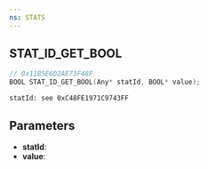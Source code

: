 ```yaml
---
ns: STATS
---
```

## STAT_ID_GET_BOOL

```c
// 0x11B5E6D2AE73F48F
BOOL STAT_ID_GET_BOOL(Any* statId, BOOL* value);
```

```
statId: see 0xC48FE1971C9743FF
```

## Parameters
* **statId**:
* **value**:
